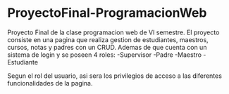 # ProyectoFinal-ProgramacionWeb
Proyecto Final de la clase programacion web de VI semestre. El proyecto consiste  en una pagina que realiza gestion de estudiantes, maestros, cursos, notas y padres con un CRUD.
Ademas de que cuenta con un sistema de login y se poseen 4 roles:
-Supervisor
-Padre
-Maestro
-Estudiante

Segun el rol del usuario, asi sera los privilegios de acceso a las diferentes funcionalidades de la pagina.
